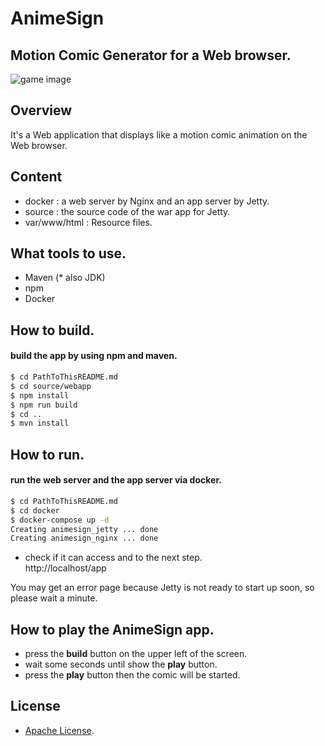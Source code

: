 # AnimeSign
## Motion Comic Generator for a Web browser.
![game image](https://i.imgur.com/auwRGzK.png)

## Overview
It's a Web application that displays like a motion comic animation on the Web browser.

## Content
- docker : a web server by Nginx and an app server by Jetty.
- source : the source code of the war app for Jetty.
- var/www/html : Resource files.

## What tools to use.
- Maven (* also JDK)
- npm
- Docker

## How to build.
#### build the app by using npm and maven.

```sh
$ cd PathToThisREADME.md
$ cd source/webapp
$ npm install
$ npm run build
$ cd ..
$ mvn install
```

## How to run.
#### run the web server and the app server via docker.

```sh
$ cd PathToThisREADME.md
$ cd docker
$ docker-compose up -d
Creating animesign_jetty ... done
Creating animesign_nginx ... done
```

- check if it can access and to the next step.  
http://localhost/app

You may get an error page because Jetty is not ready to start up soon, so please wait a minute.

## How to play the AnimeSign app.
+ press the **build** button on the upper left of the screen.
+ wait some seconds until show the **play** button.
+ press the **play** button then the comic will be started.

## License
+ [Apache License](https://www.apache.org/licenses/LICENSE-2.0).